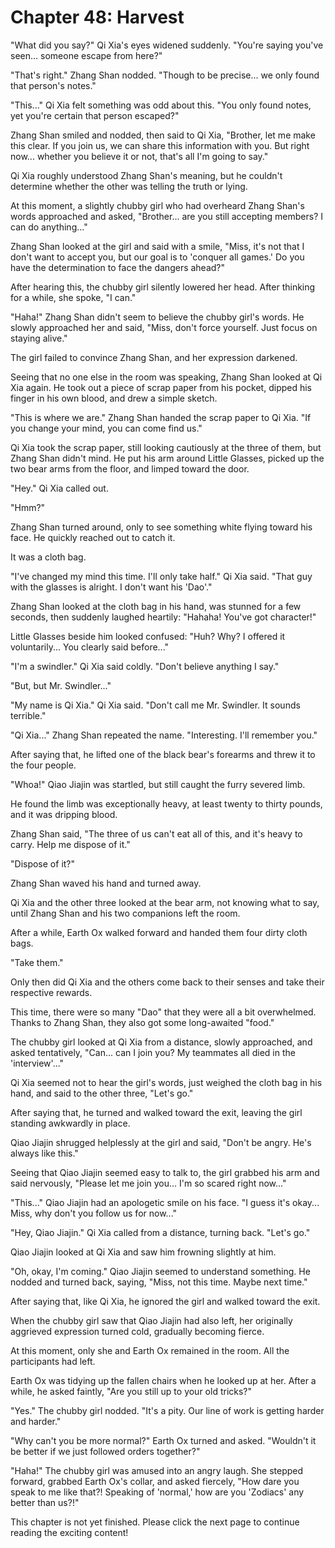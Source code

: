 ﻿# Chapter 48: Harvest

"What did you say?" Qi Xia's eyes widened suddenly. "You're saying you've seen... someone escape from here?"

"That's right." Zhang Shan nodded. "Though to be precise... we only found that person's notes."

"This..." Qi Xia felt something was odd about this. "You only found notes, yet you're certain that person escaped?"

Zhang Shan smiled and nodded, then said to Qi Xia, "Brother, let me make this clear. If you join us, we can share this information with you. But right now... whether you believe it or not, that's all I'm going to say."

Qi Xia roughly understood Zhang Shan's meaning, but he couldn't determine whether the other was telling the truth or lying.

At this moment, a slightly chubby girl who had overheard Zhang Shan's words approached and asked, "Brother... are you still accepting members? I can do anything..."

Zhang Shan looked at the girl and said with a smile, "Miss, it's not that I don't want to accept you, but our goal is to 'conquer all games.' Do you have the determination to face the dangers ahead?"

After hearing this, the chubby girl silently lowered her head. After thinking for a while, she spoke, "I can."

"Haha!" Zhang Shan didn't seem to believe the chubby girl's words. He slowly approached her and said, "Miss, don't force yourself. Just focus on staying alive."

The girl failed to convince Zhang Shan, and her expression darkened.

Seeing that no one else in the room was speaking, Zhang Shan looked at Qi Xia again. He took out a piece of scrap paper from his pocket, dipped his finger in his own blood, and drew a simple sketch.

"This is where we are." Zhang Shan handed the scrap paper to Qi Xia. "If you change your mind, you can come find us."

Qi Xia took the scrap paper, still looking cautiously at the three of them, but Zhang Shan didn't mind. He put his arm around Little Glasses, picked up the two bear arms from the floor, and limped toward the door.

"Hey." Qi Xia called out.

"Hmm?"

Zhang Shan turned around, only to see something white flying toward his face. He quickly reached out to catch it.

It was a cloth bag.

"I've changed my mind this time. I'll only take half." Qi Xia said. "That guy with the glasses is alright. I don't want his 'Dao'."

Zhang Shan looked at the cloth bag in his hand, was stunned for a few seconds, then suddenly laughed heartily: "Hahaha! You've got character!"

Little Glasses beside him looked confused: "Huh? Why? I offered it voluntarily... You clearly said before..."

"I'm a swindler." Qi Xia said coldly. "Don't believe anything I say."

"But, but Mr. Swindler..."

"My name is Qi Xia." Qi Xia said. "Don't call me Mr. Swindler. It sounds terrible."

"Qi Xia..." Zhang Shan repeated the name. "Interesting. I'll remember you."

After saying that, he lifted one of the black bear's forearms and threw it to the four people.

"Whoa!" Qiao Jiajin was startled, but still caught the furry severed limb.

He found the limb was exceptionally heavy, at least twenty to thirty pounds, and it was dripping blood.

Zhang Shan said, "The three of us can't eat all of this, and it's heavy to carry. Help me dispose of it."

"Dispose of it?"

Zhang Shan waved his hand and turned away.

Qi Xia and the other three looked at the bear arm, not knowing what to say, until Zhang Shan and his two companions left the room.

After a while, Earth Ox walked forward and handed them four dirty cloth bags.

"Take them."

Only then did Qi Xia and the others come back to their senses and take their respective rewards.

This time, there were so many "Dao" that they were all a bit overwhelmed. Thanks to Zhang Shan, they also got some long-awaited "food."

The chubby girl looked at Qi Xia from a distance, slowly approached, and asked tentatively, "Can... can I join you? My teammates all died in the 'interview'..."

Qi Xia seemed not to hear the girl's words, just weighed the cloth bag in his hand, and said to the other three, "Let's go."

After saying that, he turned and walked toward the exit, leaving the girl standing awkwardly in place.

Qiao Jiajin shrugged helplessly at the girl and said, "Don't be angry. He's always like this."

Seeing that Qiao Jiajin seemed easy to talk to, the girl grabbed his arm and said nervously, "Please let me join you... I'm so scared right now..."

"This..." Qiao Jiajin had an apologetic smile on his face. "I guess it's okay... Miss, why don't you follow us for now..."

"Hey, Qiao Jiajin." Qi Xia called from a distance, turning back. "Let's go."

Qiao Jiajin looked at Qi Xia and saw him frowning slightly at him.

"Oh, okay, I'm coming." Qiao Jiajin seemed to understand something. He nodded and turned back, saying, "Miss, not this time. Maybe next time."

After saying that, like Qi Xia, he ignored the girl and walked toward the exit.

When the chubby girl saw that Qiao Jiajin had also left, her originally aggrieved expression turned cold, gradually becoming fierce.

At this moment, only she and Earth Ox remained in the room. All the participants had left.

Earth Ox was tidying up the fallen chairs when he looked up at her. After a while, he asked faintly, "Are you still up to your old tricks?"

"Yes." The chubby girl nodded. "It's a pity. Our line of work is getting harder and harder."

"Why can't you be more normal?" Earth Ox turned and asked. "Wouldn't it be better if we just followed orders together?"

"Haha!" The chubby girl was amused into an angry laugh. She stepped forward, grabbed Earth Ox's collar, and asked fiercely, "How dare you speak to me like that?! Speaking of 'normal,' how are you 'Zodiacs' any better than us?!"

This chapter is not yet finished. Please click the next page to continue reading the exciting content!
